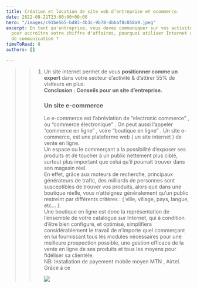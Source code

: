 ```yaml
---
title: Création et location de site web d’entreprise et ecommerce.
date: 2022-08-21T23:00:00+00:00
hero: "/images/c91be565-bd83-4b3c-9b78-4bbaf8c858a9.jpeg"
excerpt: En tant qu'entreprise, vous devez communiquer sur vos activités et vos produits
  pour accroître votre chiffre d'affaires, pourquoi utiliser Internet comme support
  de communication ?
timeToRead: 8
authors: []

---
```

> > 1. Un site internet permet de vous **positionner comme un expert** dans votre secteur d’activité & d’attirer 55% de visiteurs en plus.  
> >    **Conclusion : Conseils pour un site d’entreprise.**
> >
> >    ### Un site e-commerce
> >
> >    Le e-commerce est l’abréviation de “electronic commerce” , ou “commerce électronique” . On peut aussi l’appeler “commerce en ligne” , voire “boutique en ligne” . Un site e-commerce, est une plateforme web ( un site internet ) de vente en ligne.  
> >    Un espace ou le commerçant a la possibilité d’exposer ses produits et de toucher à un public nettement plus ciblé, surtout plus important que celui qu’il pourrait trouver dans son magasin réel.  
> >    En effet, grâce aux moteurs de recherche, principaux générateurs de trafic, des milliards de personnes sont susceptibles de trouver vos produits, alors que dans une boutique réelle, vous n’atteignez généralement qu’un public restreint par différents critères : ( ville, village, pays, langue, etc… ).  
> >    Une boutique en ligne est donc la représentation de l’ensemble de votre catalogue sur Internet, qui à condition d’être bien configuré, et optimisé, simplifiera considérablement le travail de n’importe quel commerçant en lui fournissant tous les modules nécessaires pour une meilleure prospection possible, une gestion efficace de la vente en ligne de ses produits et tous les moyens pour fidéliser sa clientèle.  
> >    NB: Installation de payement mobile moyen MTN , Airtel. Grâce à ce
> >
> >    ![](/images/971367f0-0c40-4979-9b76-96c36a3b855e.jpeg)